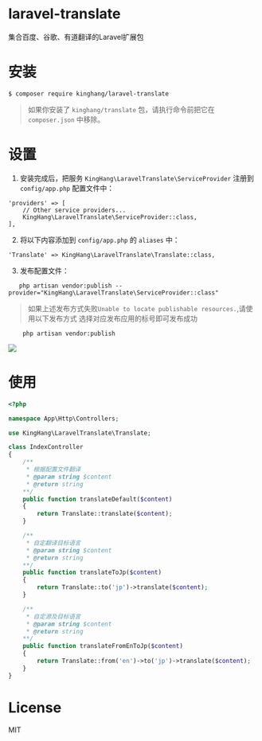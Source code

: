 # laravel-translate
集合百度、谷歌、有道翻译的Laravel扩展包

# 安装

```
$ composer require kinghang/laravel-translate
```
> 如果你安装了 `kinghang/translate` 包，请执行命令前把它在 `composer.json` 中移除。

# 设置

1. 安装完成后，把服务 `KingHang\LaravelTranslate\ServiceProvider` 注册到 `config/app.php` 配置文件中：

  ```
  'providers' => [
      // Other service providers...
      KingHang\LaravelTranslate\ServiceProvider::class,
  ],
  ```

2. 将以下内容添加到 `config/app.php` 的 `aliases` 中：

  ```
  'Translate' => KingHang\LaravelTranslate\Translate::class,
  ```

3. 发布配置文件：
 ```shell script
    php artisan vendor:publish --provider="KingHang\LaravelTranslate\ServiceProvider::class"
```
>如果上述发布方式失败`Unable to locate publishable resources.`,请使用以下发布方式 选择对应发布应用的标号即可发布成功
``` shell script
    php artisan vendor:publish
```
![](https://gitee.com/whongbin/FigureBed/raw/master/img/20201119163605.png)

# 使用

```php
<?php

namespace App\Http\Controllers;

use KingHang\LaravelTranslate\Translate;

class IndexController
{
    /**
     * 根据配置文件翻译
     * @param string $content
     * @return string
    **/
    public function translateDefault($content)
    {
        return Translate::translate($content);
    }

    /**
     * 自定翻译目标语言
     * @param string $content
     * @return string
    **/
    public function translateToJp($content)
    {
        return Translate::to('jp')->translate($content);
    }

    /**
     * 自定源及目标语言
     * @param string $content
     * @return string
    **/
    public function translateFromEnToJp($content)
    {
        return Translate::from('en')->to('jp')->translate($content);
    }
}

```
# License
MIT
